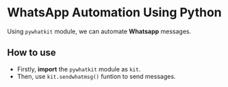 # WhatsApp Automation Using Python
Using  ```pywhatkit``` module, we can automate **Whatsapp** messages.

## How to use
- Firstly,  **import** the ```pywhatkit``` module as ```kit```.
- Then, use ```kit.sendwhatmsg()``` funtion to send messages.
